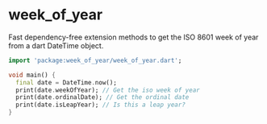 # week_of_year

Fast dependency-free extension methods to get the ISO 8601 week of year from a dart DateTime object.

```dart
import 'package:week_of_year/week_of_year.dart';

void main() {
  final date = DateTime.now();
  print(date.weekOfYear); // Get the iso week of year
  print(date.ordinalDate); // Get the ordinal date
  print(date.isLeapYear); // Is this a leap year?
}
```
